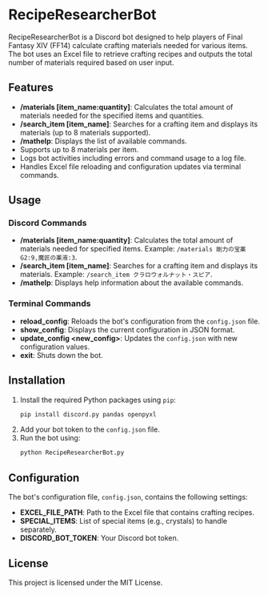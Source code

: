 
# RecipeResearcherBot

RecipeResearcherBot is a Discord bot designed to help players of Final Fantasy XIV (FF14) calculate crafting materials needed for various items. The bot uses an Excel file to retrieve crafting recipes and outputs the total number of materials required based on user input.

## Features

- **/materials [item_name:quantity]**: Calculates the total amount of materials needed for the specified items and quantities.
- **/search_item [item_name]**: Searches for a crafting item and displays its materials (up to 8 materials supported).
- **/mathelp**: Displays the list of available commands.
- Supports up to 8 materials per item.
- Logs bot activities including errors and command usage to a log file.
- Handles Excel file reloading and configuration updates via terminal commands.

## Usage

### Discord Commands
- **/materials [item_name:quantity]**: Calculates the total amount of materials needed for specified items. Example: `/materials 剛力の宝薬G2:9,魔匠の薬液:3`.
- **/search_item [item_name]**: Searches for a crafting item and displays its materials. Example: `/search_item クラロウォルナット・スピア`.
- **/mathelp**: Displays help information about the available commands.

### Terminal Commands
- **reload_config**: Reloads the bot's configuration from the `config.json` file.
- **show_config**: Displays the current configuration in JSON format.
- **update_config <new_config>**: Updates the `config.json` with new configuration values.
- **exit**: Shuts down the bot.

## Installation

1. Install the required Python packages using `pip`:
   ```bash
   pip install discord.py pandas openpyxl
   ```
2. Add your bot token to the `config.json` file.
3. Run the bot using:
   ```bash
   python RecipeResearcherBot.py
   ```

## Configuration

The bot's configuration file, `config.json`, contains the following settings:
- **EXCEL_FILE_PATH**: Path to the Excel file that contains crafting recipes.
- **SPECIAL_ITEMS**: List of special items (e.g., crystals) to handle separately.
- **DISCORD_BOT_TOKEN**: Your Discord bot token.

## License
This project is licensed under the MIT License.
